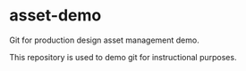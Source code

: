 asset-demo
==========

Git for production design asset management demo.

This repository is used to demo git for instructional purposes.
